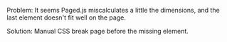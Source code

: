 Problem: It seems Paged.js miscalculates a little the dimensions, and the last
element doesn't fit well on the page.

Solution: Manual CSS break page before the missing element.
